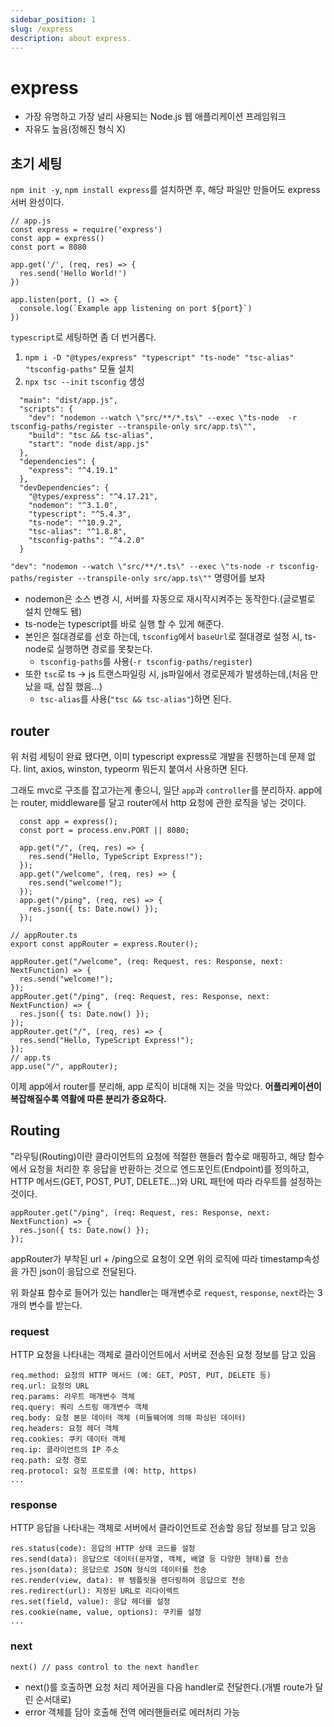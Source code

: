 ```yaml
---
sidebar_position: 1
slug: /express
description: about express.
---
```


# express

- 가장 유명하고 가장 널리 사용되는 Node.js 웹 애플리케이션 프레임워크
- 자유도 높음(정해진 형식 X)

## 초기 세팅

`npm init -y`, `npm install express`를 설치하면 후, 해당 파일만 만들어도 express 서버 완성이다.

```
// app.js
const express = require('express')
const app = express()
const port = 8080

app.get('/', (req, res) => {
  res.send('Hello World!')
})

app.listen(port, () => {
  console.log(`Example app listening on port ${port}`)
})
```

`typescript`로 세팅하면 좀 더 번거롭다.

1. `npm i -D "@types/express" "typescript" "ts-node" "tsc-alias" "tsconfig-paths"` 모듈 설치
2. `npx tsc --init` `tsconfig` 생성

```
  "main": "dist/app.js",
  "scripts": {
    "dev": "nodemon --watch \"src/**/*.ts\" --exec \"ts-node  -r tsconfig-paths/register --transpile-only src/app.ts\"",
    "build": "tsc && tsc-alias",
    "start": "node dist/app.js"
  },
  "dependencies": {
    "express": "^4.19.1"
  },
  "devDependencies": {
    "@types/express": "^4.17.21",
    "nodemon": "^3.1.0",
    "typescript": "^5.4.3",
    "ts-node": "^10.9.2",
    "tsc-alias": "^1.8.8",
    "tsconfig-paths": "^4.2.0"
  }
```

`"dev": "nodemon --watch \"src/**/*.ts\" --exec \"ts-node -r tsconfig-paths/register --transpile-only src/app.ts\""` 명령어를 보자

- nodemon은 소스 변경 시, 서버를 자동으로 재시작시켜주는 동작한다.(글로벌로 설치 안해도 됌)
- ts-node는 typescript를 바로 실행 할 수 있게 해준다.
- 본인은 절대경로를 선호 하는데, `tsconfig`에서 `baseUrl`로 절대경로 설정 시, ts-node로 실행하면 경로를 못찾는다.
  - `tsconfig-paths`를 사용(`-r tsconfig-paths/register`)
- 또한 `tsc`로 ts -> js 트랜스파일링 시, js파일에서 경로문제가 발생하는데,(처음 만났을 때, 삽질 했음...)
  - `tsc-alias`를 사용(`"tsc && tsc-alias"`)하면 된다.

## router

위 처럼 세팅이 완료 됐다면, 이미 typescript express로 개발을 진행하는데 문제 없다.
lint, axios, winston, typeorm 뭐든지 붙여서 사용하면 된다.

그래도 mvc로 구조를 잡고가는게 좋으니, 일단 `app`과 `controller`를 분리하자.
app에는 router, middleware를 달고 router에서 http 요청에 관한 로직을 넣는 것이다.

```typescripts
  const app = express();
  const port = process.env.PORT || 8080;

  app.get("/", (req, res) => {
    res.send("Hello, TypeScript Express!");
  });
  app.get("/welcome", (req, res) => {
    res.send("welcome!");
  });
  app.get("/ping", (req, res) => {
    res.json({ ts: Date.now() });
  });
```

```typescripts
// appRouter.ts
export const appRouter = express.Router();

appRouter.get("/welcome", (req: Request, res: Response, next: NextFunction) => {
  res.send("welcome!");
});
appRouter.get("/ping", (req: Request, res: Response, next: NextFunction) => {
  res.json({ ts: Date.now() });
});
appRouter.get("/", (req, res) => {
  res.send("Hello, TypeScript Express!");
});
// app.ts
app.use("/", appRouter);
```

이제 app에서 router를 분리해, app 로직이 비대해 지는 것을 막았다.
**어플리케이션이 복잡해질수록 역활에 따른 분리가 중요하다.**

## Routing

"라우팅(Routing)이란 클라이언트의 요청에 적절한 핸들러 함수로 매핑하고, 해당 함수에서 요청을 처리한 후 응답을 반환하는 것으로 엔드포인트(Endpoint)를 정의하고, HTTP 메서드(GET, POST, PUT, DELETE...)와 URL 패턴에 따라 라우트를 설정하는 것이다.

```typescripts
appRouter.get("/ping", (req: Request, res: Response, next: NextFunction) => {
  res.json({ ts: Date.now() });
});
```

appRouter가 부착된 url + /ping으로 요청이 오면 위의 로직에 따라 timestamp속성을 가진 json이 응답으로 전달된다.

위 화살표 함수로 들어가 있는 handler는 매개변수로 `request`, `response`, `next`라는 3개의 변수를 받는다.

### request

HTTP 요청을 나타내는 객체로 클라이언트에서 서버로 전송된 요청 정보를 담고 있음

```
req.method: 요청의 HTTP 메서드 (예: GET, POST, PUT, DELETE 등)
req.url: 요청의 URL
req.params: 라우트 매개변수 객체
req.query: 쿼리 스트링 매개변수 객체
req.body: 요청 본문 데이터 객체 (미들웨어에 의해 파싱된 데이터)
req.headers: 요청 헤더 객체
req.cookies: 쿠키 데이터 객체
req.ip: 클라이언트의 IP 주소
req.path: 요청 경로
req.protocol: 요청 프로토콜 (예: http, https)
...
```

### response

HTTP 응답을 나타내는 객체로 서버에서 클라이언트로 전송할 응답 정보를 담고 있음

```
res.status(code): 응답의 HTTP 상태 코드를 설정
res.send(data): 응답으로 데이터(문자열, 객체, 배열 등 다양한 형태)를 전송
res.json(data): 응답으로 JSON 형식의 데이터를 전송
res.render(view, data): 뷰 템플릿을 렌더링하여 응답으로 전송
res.redirect(url): 지정된 URL로 리다이렉트
res.set(field, value): 응답 헤더를 설정
res.cookie(name, value, options): 쿠키를 설정
...
```

### next

`next() // pass control to the next handler`

- next()를 호출하면 요청 처리 제어권을 다음 handler로 전달한다.(개별 route가 달린 순서대로)
- error 객체를 담아 호출해 전역 에러핸들러로 에러처리 가능
